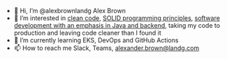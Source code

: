 - 👋 Hi, I’m @alexbrownlandg Alex Brown
- 👀 I’m interested in [clean code](https://www.goodreads.com/book/show/3735293-clean-code), [SOLID programming principles](https://www.baeldung.com/solid-principles), [software development with an emphasis in Java and backend](https://roadmap.sh/backend), taking my code to production and leaving code cleaner than I found it
- 🌱 I’m currently learning EKS, DevOps and GitHub Actions
- 📫 How to reach me Slack, Teams, alexander.brown@landg.com
